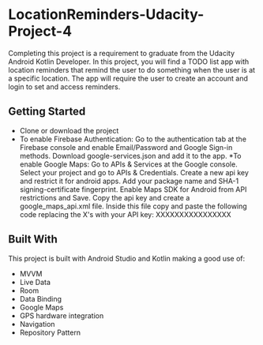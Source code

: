 # LocationReminders-Udacity-Project-4
Completing this project is a requirement to graduate from the Udacity Android Kotlin Developer.
In this project, you will find a TODO list app with location reminders that remind the user to do something when the user
is at a specific location. The app will require the user to create an account and login to set and access reminders.

## Getting Started
* Clone or download the project
* To enable Firebase Authentication: 
    Go to the authentication tab at the Firebase console and enable Email/Password and Google Sign-in methods. 
    Download google-services.json and add it to the app.
*To enable Google Maps:
    Go to APIs & Services at the Google console.
    Select your project and go to APIs & Credentials.
    Create a new api key and restrict it for android apps.
    Add your package name and SHA-1 signing-certificate fingerprint.
    Enable Maps SDK for Android from API restrictions and Save.
    Copy the api key and create a google_maps_api.xml file. Inside this file copy and paste the following code replacing the X's with your API key:
    <resources>
    <string name="google_maps_key" templateMergeStrategy="preserve" translatable="false">XXXXXXXXXXXXXXXX</string>
    </resources>
    
## Built With
This project is built with Android Studio and Kotlin making a good use of:
* MVVM
* Live Data
* Room
* Data Binding
* Google Maps
* GPS hardware integration
* Navigation
* Repository Pattern

